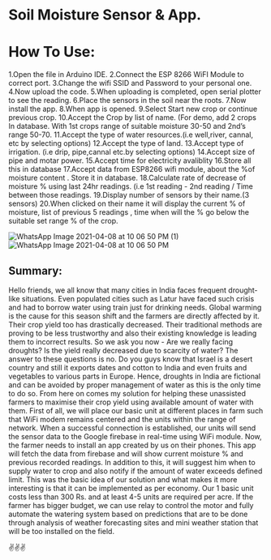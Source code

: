 # Soil Moisture Sensor & App.

# How To Use:
1.Open the file in Arduino IDE.
2.Connect the ESP 8266 WiFI Module to correct port.
3.Change the wifi SSID and Password to your personal one.
4.Now upload the code.
5.When uploading is completed, open serial plotter to see the reading.
6.Place the sensors in the soil near the roots.
7.Now install the app.
8.When app is opened.
9.Select Start new crop or continue previous crop. 
10.Accept the Crop by list of name. (For demo, add 2 crops In database. With 1st crops range of suitable moisture 30-50 and 2nd’s range 50-70. 
11.Accept the type of water resources.(i.e well,river, cannal, etc by selecting options)
12.Accept the type of land.
13.Accept type of irrigation. (i.e drip, pipe,cannal etc.by selecting options)
14.Accept size of pipe and motar power. 
15.Accept time for electricity avaliblity
16.Store all this in database
17.Accept data from ESP8266 wifi module, about the %of moisture
content . Store it in database. 
18.Calculate rate of decrease of moisture % using last 24hr readings. (i.e 1st reading - 2nd reading / Time between those readings. 
19.Display number of sensors by their name.(3 sensors)
20.When clicked on their name it will display the current % of moisture, list of previous 5 readings , time when will the % go below the
suitable set range % of the crop.

![WhatsApp Image 2021-04-08 at 10 06 50 PM (1)](https://user-images.githubusercontent.com/82075825/114066213-1a25f900-98b9-11eb-901e-cdc489e0f7f1.jpeg)
![WhatsApp Image 2021-04-08 at 10 06 50 PM](https://user-images.githubusercontent.com/82075825/114066218-1b572600-98b9-11eb-8162-ca661e4a7767.jpeg)


## Summary:

Hello friends, we all know that many cities in India faces frequent drought-like situations. Even populated cities such as Latur have faced such crisis and had to borrow water using train just for drinking needs. Global warming is the cause for this season shift and the farmers are directly affected by it. Their crop yield too has drastically decreased. Their traditional methods are proving to be less trustworthy and also their existing knowledge is leading them to incorrect results. So we ask you now - Are we really facing droughts? Is the yield really decreased due to scarcity of water? The answer to these questions is no. Do you guys know that Israel is a desert country and still it exports dates and cotton to India and even fruits and vegetables to various parts in Europe. Hence, droughts in India are fictional and can be avoided by proper management of water as this is the only time to do so.
From here on comes my solution for helping these unassisted farmers to maximise their crop yield using available amount of water with them. First of all, we will place our basic unit at different places in farm such that WiFi modem remains centered and the units within the range of network. When a successful connection is established, our units will send the sensor data to the Google firebase in real-time using WiFi module. Now, the farmer needs to install an app created by us on their phones. This app will fetch the data from firebase and will show current moisture % and previous recorded readings. In addition to this, it will suggest him when to supply water to crop and also notify if the amount of water exceeds defined limit. This was the basic idea of our solution and what makes it more interesting is that it can be implemented as per economy. Our 1 basic unit costs less than 300 Rs. and at least 4-5 units are required per acre.
If the farmer has bigger budget, we can use relay to control the motor and fully automate the watering system based on predictions that are to be done through analysis of weather forecasting sites and mini weather station that will be too installed on the field.


✌✌✌
